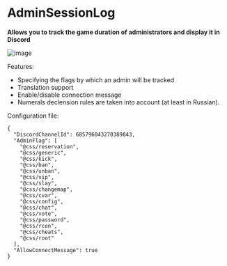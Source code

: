 # AdminSessionLog
**Allows you to track the game duration of administrators and display it in Discord**

![image](https://github.com/Stimayk/AdminSessionLog/assets/51941742/fd98ae66-5100-4836-accb-e74265a02a62)

Features:
+ Specifying the flags by which an admin will be tracked
+ Translation support
+ Enable/disable connection message
+ Numerals declension rules are taken into account (at least in Russian).

Configuration file:
```
{
  "DiscordChannelId": 685796043270389843,
  "AdminFlag": [
    "@css/reservation",
    "@css/generic",
    "@css/kick",
    "@css/ban",
    "@css/unban",
    "@css/vip",
    "@css/slay",
    "@css/changemap",
    "@css/cvar",
    "@css/config",
    "@css/chat",
    "@css/vote",
    "@css/password",
    "@css/rcon",
    "@css/cheats",
    "@css/root"
  ],
  "AllowConnectMessage": true
}
```

